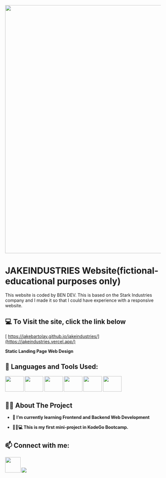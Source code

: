 <img src="https://github.com/jakebartolay/jakeindustries/assets/68772728/b6f2d693-711c-4e18-ba0f-0e8c183850ff" width="800">


# JAKEINDUSTRIES Website(fictional-educational purposes only)
This website is coded by BEN DEV. This is based on the Stark Industries company and I made it so that I could have experience with a responsive website.

## 💻 To Visit the site, click the link below

[ https://jakebartolay.github.io/jakeindustries/](https://jakeindustries.vercel.app/)

<b>Static Landing Page Web Design


## 🚀 Languages and Tools Used:

<p align="left"> 
    <a> <img src="https://img.icons8.com/color/48/000000/javascript.png" height="50px" width="60px"/> </a> 
    <a> <img src="https://img.icons8.com/color/48/000000/html-5.png" height="50px" width="60px"/> </a> 
    <a> <img src="https://img.icons8.com/color/48/000000/css3.png" height="50px" width="60px"/> </a>
    <a> <img src="https://img.icons8.com/color/48/000000/git.png" height="50px" width="60px"/> </a> 
    <a> <img src="https://cdn.iconscout.com/icon/free/png-512/figma-682083.png"  height="50px" width="60px"/> </a> 
    <a> <img src="https://upload.wikimedia.org/wikipedia/commons/thumb/9/9a/Visual_Studio_Code_1.35_icon.svg/2048px-Visual_Studio_Code_1.35_icon.svg.png"  height="50px" width="60px"/> </a> 
    
    
</p>

## 👨‍💻 About The Project

- 🌱 I’m currently learning **Frontend and Backend Web Development**

- 🤵‍♂️💻 This is my first mini-project in KodeGo Bootcamp.


## 📫 Connect with me:
<p align="left">
<a href = "https://www.facebook.com/customjake"><img src="https://img.icons8.com/?size=512&id=uLWV5A9vXIPu&format=png" height="50px" width="50px"/></a>
<a href = "https://github.com/jakebartolay/"><img src="https://img.icons8.com/fluent/48/000000/github.png"/></a>
</p>
